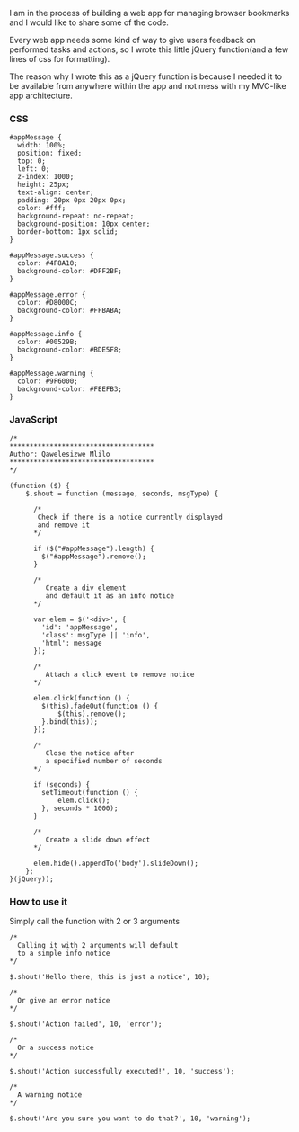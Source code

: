 I am in the process of building a web app for managing browser bookmarks and I would like to share some of the code. 

Every web app needs some kind of way to give users feedback on performed tasks and actions, so I wrote this little jQuery function(and a few lines of css for formatting).

The reason why I wrote this as a jQuery function is because I needed it to be available from anywhere within the app and not mess with my MVC-like app architecture.

### CSS

    #appMessage {
      width: 100%;
      position: fixed;
      top: 0;
      left: 0;
      z-index: 1000;
      height: 25px;
      text-align: center;
      padding: 20px 0px 20px 0px;
      color: #fff;
      background-repeat: no-repeat;
      background-position: 10px center;
      border-bottom: 1px solid;
    }
 
    #appMessage.success {
      color: #4F8A10;
      background-color: #DFF2BF;
    }
 
    #appMessage.error {
      color: #D8000C;
      background-color: #FFBABA;
    }
 
    #appMessage.info {
      color: #00529B;
      background-color: #BDE5F8;
    }
 
    #appMessage.warning {
      color: #9F6000;
      background-color: #FEEFB3;
    }
    
### JavaScript

    /*
    ************************************
    Author: Qawelesizwe Mlilo
    ************************************
    */
 
    (function ($) {
        $.shout = function (message, seconds, msgType) {
 
          /*
           Check if there is a notice currently displayed
           and remove it
          */
 
          if ($("#appMessage").length) {
            $("#appMessage").remove();
          }
 
          /*
             Create a div element
             and default it as an info notice
          */
 
          var elem = $('<div>', {
            'id': 'appMessage',
            'class': msgType || 'info',
            'html': message
          });
 
          /*
             Attach a click event to remove notice
          */
 
          elem.click(function () {
            $(this).fadeOut(function () {
                $(this).remove();
            }.bind(this));
          });
 
          /*
             Close the notice after
             a specified number of seconds
          */
 
          if (seconds) {
            setTimeout(function () {
                elem.click();
            }, seconds * 1000);
          }
 
          /*
             Create a slide down effect
          */
 
          elem.hide().appendTo('body').slideDown();
        };
    }(jQuery));
    
### How to use it

Simply call the function with 2 or 3 arguments

    /*
      Calling it with 2 arguments will default
      to a simple info notice
    */
 
    $.shout('Hello there, this is just a notice', 10);
 
    /*
      Or give an error notice
    */
 
    $.shout('Action failed', 10, 'error');
 
    /*
      Or a success notice
    */
 
    $.shout('Action successfully executed!', 10, 'success');
 
    /*
      A warning notice
    */
 
    $.shout('Are you sure you want to do that?', 10, 'warning');
